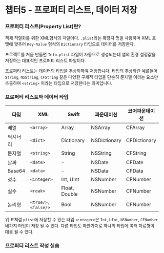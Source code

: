# 챕터5 - 프로퍼티 리스트, 데이터 저장

### 프로퍼티 리스트(Property List)란?

객체 직렬화를 위한 XML형식의 파일이다. `.plist`라는 확장자 명을 사용하며 XML 포맷에 맞추어 `Key-Value` 형식의 `Dictionary` 타입으로 데이터를 저장한다.



프로젝트를 처음 만들면 `Info.plist` 파일이 자동으로 생성되는데 앱의 환경 설정값을 저장하는 대표적인 프로퍼티 리스트 파일이다.



 프로퍼티 리스트는 데이터의 타입을 추상화하여 저장합니다. 타입의 추상화란 예를들어 `String`, `NSString`, `CFString` 같은 다양한 구체적 타입을 단순히 문자열 이라는 요소만 추출하여  `<string>` 이라는 타입으로 저장한다는 의미입니다. 



### 프로퍼티 리스트와 데이터 타입

| 타입     | XML                   | Swift         | 파운데이션        | 코어파운데이션      |
| ------ | --------------------- | ------------- | ------------ | ------------ |
| 배열     | `<array>`             | Array         | NSArray      | CFArray      |
| 딕셔너리   | `<dict>`              | Dictionary    | NSDictionary | CFDictionary |
| 문자열    | `<string>`            | String        | NSString     | CFString     |
| 날짜     | `<date>`              | -             | NSDate       | CFDate       |
| Base64 | `<data>`              | -             | NSData       | CFData       |
| 정수     | `<integer>`           | Int, UInt     | NSNumber     | CFNumber     |
| 실수     | `<reak>`              | Float, Double | NSNumber     | CFNumber     |
| 논리형    | `<true/>`, `<false/>` | Bool          | NSNumber     | CFNumber     |

위 표처럼 `plist`에 저장할 수 있는 타입 `<integer>`은 `Int`, `UInt`, `NSNumber`, `CFNumber` 네가지 타입이 저장 될 수 있다. 다른 타입도 마찬가지로 하나의 타입에 여러 자료형이 대응 될 수 있다.



### 프로퍼티 리스트 작성 실습


